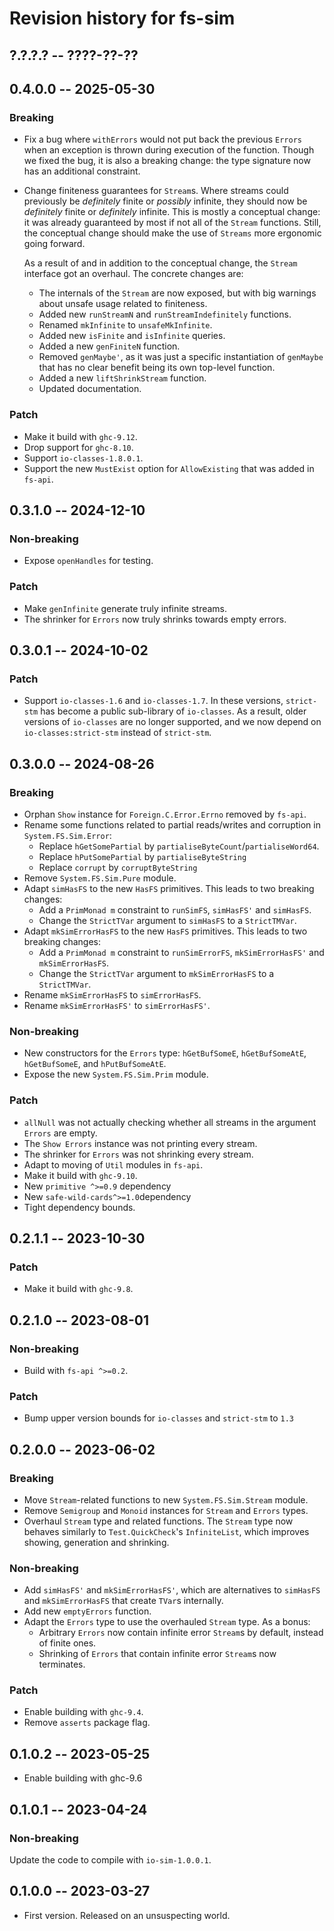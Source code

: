 # Revision history for fs-sim

## ?.?.?.? -- ????-??-??

## 0.4.0.0 -- 2025-05-30

### Breaking

* Fix a bug where `withErrors` would not put back the previous `Errors` when an
  exception is thrown during execution of the function. Though we fixed the bug,
  it is also a breaking change: the type signature now has an additional
  constraint.
* Change finiteness guarantees for `Stream`s. Where streams could previously be
  *definitely* finite or *possibly* infinite, they should now be *definitely*
  finite or *definitely* infinite. This is mostly a conceptual change: it was
  already guaranteed by most if not all of the `Stream` functions. Still, the
  conceptual change should make the use of `Streams` more ergonomic going
  forward.

  As a result of and in addition to the conceptual change, the `Stream`
  interface got an overhaul. The concrete changes are:

  * The internals of the `Stream` are now exposed, but with big warnings about
    unsafe usage related to finiteness.
  * Added new `runStreamN` and `runStreamIndefinitely` functions.
  * Renamed `mkInfinite` to `unsafeMkInfinite`.
  * Added new `isFinite` and `isInfinite` queries.
  * Added a new `genFiniteN` function.
  * Removed `genMaybe'`, as it was just a specific instantiation of `genMaybe`
    that has no clear benefit being its own top-level function.
  * Added a new `liftShrinkStream` function.
  * Updated documentation.

### Patch

* Make it build with `ghc-9.12`.
* Drop support for `ghc-8.10`.
* Support `io-classes-1.8.0.1`.
* Support the new `MustExist` option for `AllowExisting` that was added in
  `fs-api`.

## 0.3.1.0 -- 2024-12-10

### Non-breaking

* Expose `openHandles` for testing.

### Patch

* Make `genInfinite` generate truly infinite streams.
* The shrinker for `Errors` now truly shrinks towards empty errors.

## 0.3.0.1 -- 2024-10-02

### Patch

* Support `io-classes-1.6` and `io-classes-1.7`. In these versions, `strict-stm`
  has become a public sub-library of `io-classes`. As a result, older versions
  of `io-classes` are no longer supported, and we now depend on
  `io-classes:strict-stm` instead of `strict-stm`.

## 0.3.0.0 -- 2024-08-26

### Breaking

* Orphan `Show` instance for `Foreign.C.Error.Errno` removed by `fs-api`.
* Rename some functions related to partial reads/writes and corruption in `System.FS.Sim.Error`:
  * Replace `hGetSomePartial` by `partialiseByteCount`/`partialiseWord64`.
  * Replace `hPutSomePartial` by `partialiseByteString`
  * Replace `corrupt` by `corruptByteString`
* Remove `System.FS.Sim.Pure` module.
* Adapt `simHasFS` to the new `HasFS` primitives. This leads to two breaking
  changes:
  * Add a `PrimMonad m` constraint to `runSimFS`, `simHasFS'` and `simHasFS`.
  * Change the `StrictTVar` argument to `simHasFS` to a `StrictTMVar`.
* Adapt `mkSimErrorHasFS` to the new `HasFS` primitives. This leads to two
  breaking changes:
  * Add a `PrimMonad m` constraint to `runSimErrorFS`, `mkSimErrorHasFS'` and `mkSimErrorHasFS`.
  * Change the `StrictTVar` argument to `mkSimErrorHasFS` to a `StrictTMVar`.
* Rename `mkSimErrorHasFS` to `simErrorHasFS`.
* Rename `mkSimErrorHasFS'` to `simErrorHasFS'`.

### Non-breaking

* New constructors for the `Errors` type: `hGetBufSomeE`, `hGetBufSomeAtE`,
  `hGetBufSomeE`, and `hPutBufSomeAtE`.
* Expose the new `System.FS.Sim.Prim` module.

### Patch

* `allNull` was not actually checking whether all streams in the argument
  `Errors` are empty.
* The `Show Errors` instance was not printing every stream.
* The shrinker for `Errors` was not shrinking every stream.
* Adapt to moving of `Util` modules in `fs-api`.
* Make it build with `ghc-9.10`.
* New `primitive ^>=0.9` dependency
* New `safe-wild-cards^>=1.0`dependency
* Tight dependency bounds.

## 0.2.1.1 -- 2023-10-30

### Patch

* Make it build with `ghc-9.8`.

## 0.2.1.0 -- 2023-08-01

### Non-breaking

* Build with `fs-api ^>=0.2`.

### Patch

* Bump upper version bounds for `io-classes` and `strict-stm` to `1.3`

## 0.2.0.0 -- 2023-06-02

### Breaking

* Move `Stream`-related functions to new `System.FS.Sim.Stream` module.
* Remove `Semigroup` and `Monoid` instances for `Stream` and `Errors` types.
* Overhaul `Stream` type and related functions. The `Stream` type now behaves
  similarly to `Test.QuickCheck`'s `InfiniteList`, which improves showing,
  generation and shrinking.

### Non-breaking

* Add `simHasFS'` and `mkSimErrorHasFS'`, which are alternatives to `simHasFS`
  and `mkSimErrorHasFS` that create `TVar`s internally.
* Add new `emptyErrors` function.
* Adapt the `Errors` type to use the overhauled `Stream` type. As a bonus:
  * Arbitrary `Errors` now contain infinite error `Stream`s by default, instead
    of finite ones.
  * Shrinking of `Errors` that contain infinite error `Stream`s now terminates.

### Patch

* Enable building with `ghc-9.4`.
* Remove `asserts` package flag.

## 0.1.0.2 -- 2023-05-25

* Enable building with ghc-9.6

## 0.1.0.1 -- 2023-04-24

### Non-breaking

Update the code to compile with `io-sim-1.0.0.1`.

## 0.1.0.0 -- 2023-03-27

* First version. Released on an unsuspecting world.

